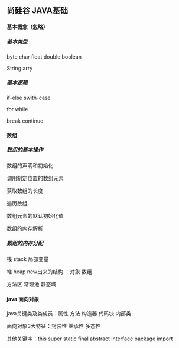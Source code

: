 ## 尚硅谷 JAVA基础 

#### 基本概念（忽略）

##### 基本类型

byte  char float double boolean

String  arry 

##### 基本逻辑

if-else   swith-case 

for  while 

break continue



#### 数组

##### 数组的基本操作

数组的声明和初始化 

调用制定位置的数组元素

获取数组的长度

遍历数组

数组元素的默认初始化值

数组的内存解析



##### 数组的内存分配

栈 stack 局部变量

堆 heap new出来的结构 ：对象 数组

方法区 常理池 静态域



#### java 面向对象

java关键类及类成员：属性 方法 构造器 代码块 内部类

面向对象3大特征：封装性 继承性 多态性

其他关键字：this super static final abstract interface package import

